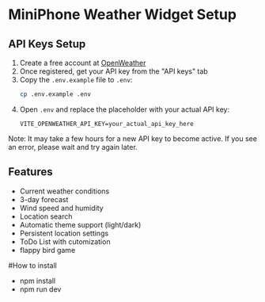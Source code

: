 # MiniPhone Weather Widget Setup

## API Keys Setup

1. Create a free account at [OpenWeather](https://openweathermap.org/api)
2. Once registered, get your API key from the "API keys" tab
3. Copy the `.env.example` file to `.env`:
   ```bash
   cp .env.example .env
   ```
4. Open `.env` and replace the placeholder with your actual API key:
   ```
   VITE_OPENWEATHER_API_KEY=your_actual_api_key_here
   ```

Note: It may take a few hours for a new API key to become active. If you see an error, please wait and try again later.

## Features

- Current weather conditions
- 3-day forecast
- Wind speed and humidity
- Location search
- Automatic theme support (light/dark)
- Persistent location settings
- ToDo List with cutomization
- flappy bird game 

#How to install
- npm install
- npm run dev
